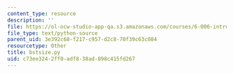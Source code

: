 ```yaml
---
content_type: resource
description: ''
file: https://ol-ocw-studio-app-qa.s3.amazonaws.com/courses/6-006-introduction-to-algorithms-fall-2011/c73ee3242ff0adf838ad898c415fd267_bstsize.py
file_type: text/python-source
parent_uid: 3e392c68-f217-c957-d2c8-70f39c63c084
resourcetype: Other
title: bstsize.py
uid: c73ee324-2ff0-adf8-38ad-898c415fd267
---
```

